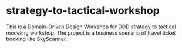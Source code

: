 # strategy-to-tactical-workshop
This is a Domain-Driven Design Workshop for DDD strategy to tactical modeling workshop. The project is a business scenario of travel ticket booking like SkyScanner.

